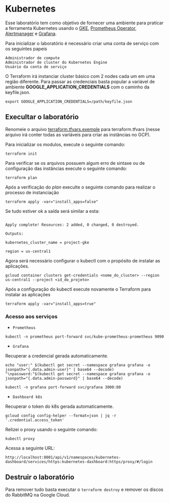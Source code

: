 # Kubernetes

Esse laboratório tem como objetivo de fornecer uma ambiente para praticar a ferramenta Kubernetes usando o [GKE](https://cloud.google.com/kubernetes-engine?hl=pt-br), [Prometheus Operator](https://prometheus.io/), [Alertmanager](https://prometheus.io/docs/alerting/latest/alertmanager/) e [Grafana](https://grafana.com/).

Para inicializar o laboratório é necessário criar uma conta de serviço com os seguintes papeis

```text
Administrador de compute 
Administrador de cluster do Kubernetes Engine 
Usuário da conta de serviço
```

O Terraform irá instanciar cluster básico com 2 nodes cada um em uma região diferente. Para passar as credenciais basta popular a variável de ambiente **GOOGLE_APPLICATION_CREDENTIALS** com o caminho da keyfile.json.

```shell
export GOOGLE_APPLICATION_CREDENTIALS=/path/keyfile.json 
```

## Execultar o laboratório

Renomeie o arquivo [terraform.tfvars.exemple](terraform.tfvars.exemple) para terraform.tfvars (nesse arquivo irá conter todas as variáveis para criar as instâncias no GCP).

Para inicializar os modulos, execute o seguinte comando:

```shell
terraform init 
```

Para verificar se os arquivos possuem algum erro de sintaxe ou de configuração das instâncias execute o seguinte comando:

```shell
terraform plan 
```

Após a verificação do _plan_ execulte o seguinte comando para realizar o processo de instanciação

```shell
terraform apply -var="install_apps=false" 
```

Se tudo estiver ok a saída será similar a esta:

```text

Apply complete! Resources: 2 added, 0 changed, 0 destroyed. 

Outputs: 

kubernetes_cluster_name = project-gke 

region = us-central1 
```

Agora será necessário configurar o kubectl com o propósito de instalar as aplicações.

```shell
gcloud container clusters get-credentials <nome_do_cluster> --region us-central1 --project <id_do_projeto> 
```

Após a configuração do kubectl execute novamente o Terraform para instalar as aplicações

```shell
terraform apply -var="install_apps=true" 
```

### Acesso aos serviços

- `Prometheus`

```shell
kubectl -n prometheus port-forward svc/kube-prometheus-prometheus 9090 
```

- `Grafana`

Recuperar a credencial gerada automaticamente.

```shell
echo "user:" $(kubectl get secret --namespace grafana grafana -o jsonpath="{.data.admin-user}" | base64 --decode) "\npassword:"$(kubectl get secret --namespace grafana grafana -o jsonpath="{.data.admin-password}" | base64 --decode) 
```

```shell
kubectl -n grafana port-forward svc/grafana 3000:80  
```

- `Dashboard k8s`

Recuperar o token do k8s gerada automaticamente.

```shell
gcloud config config-helper --format=json | jq -r '.credential.access_token'
```

Relizei o proxy usando o seguinte comando:

```shell
kubectl proxy
```

Acessa a seguinte URL:

```text
http://localhost:8001/api/v1/namespaces/kubernetes-dashboard/services/https:kubernetes-dashboard:https/proxy/#/login 
```

## Destruir o laboratório

Para remover tudo basta executar o `terraform destroy` e remover os discos do RabbitMQ na Google Cloud.